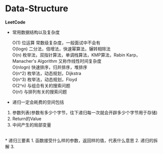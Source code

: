 # Data-Structure
**LeetCode**
* 常用数据结构以及复杂度
  
   O(1)	位运算	常数级复杂度，一般面试中不会有 <br/>
   O(logn)	二分法，倍增法，快速幂算法，辗转相除法 <br/>
   O(n)	枚举法，双指针算法，单调栈算法，KMP算法，Rabin Karp，Manacher's Algorithm	又称作线性时间复杂度 <br/>
   O(nlogn)	快速排序，归并排序，堆排序 <br/>
   O(n^2)	枚举法，动态规划，Dijkstra <br/>
   O(n^3)	枚举法，动态规划，Floyd <br/>
   O(2^n)	与组合有关的搜索问题 <br/>
   O(n!)	与排列有关的搜索问题 <br/>
  
* 递归一定会耗费的空间包括

1. 参数列表(参数有多少个字节，往下递归每一次就会开辟多少个字节用于存储)
2. Return的Value
3. 中间产生的局部变量
</br>
* 递归三要素
1. 函数接受什么样的参数，返回样的值，代表什么意思
2. 递归的拆解
3. 

